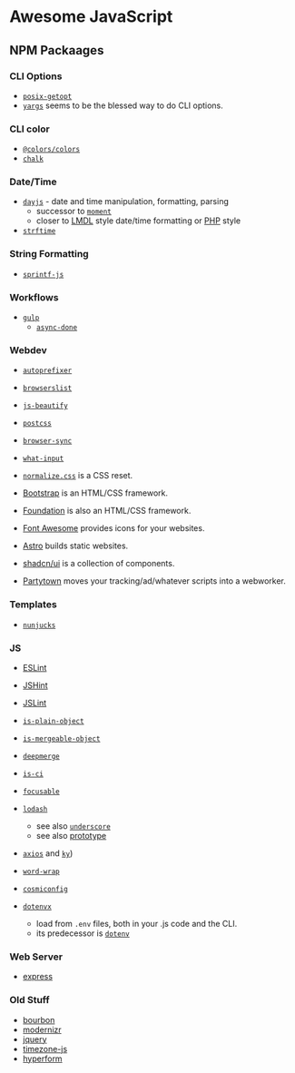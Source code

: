 # Awesome JavaScript

## NPM Packaages

### CLI Options

-   [`posix-getopt`](https://www.npmjs.com/package/posix-getopt) 
-   [`yargs`](https://www.npmjs.com/package/yargs) seems to be the blessed way to do CLI options.

### CLI color

-   [`@colors/colors`](https://www.npmjs.com/package/@colors/colors)
-   [`chalk`](https://www.npmjs.com/package/chalk)

### Date/Time

-   [`dayjs`](https://www.npmjs.com/package/dayjs) - date and time manipulation, formatting, parsing
    -   successor to [`moment`](https://www.npmjs.com/package/moment)
    -   closer to [LMDL](https://unicode.org/reports/tr35/tr35-dates.html) style date/time formatting
        or [PHP](https://www.php.net/manual/en/datetime.format.php) style
-   [`strftime`](https://www.npmjs.com/package/strftime)

### String Formatting

-   [`sprintf-js`](https://www.npmjs.com/package/sprintf-js)

### Workflows

-   [`gulp`](https://www.npmjs.com/package/gulp)
    -   [`async-done`](https://www.npmjs.com/package/async-done)

### Webdev

-   [`autoprefixer`](https://www.npmjs.com/package/autoprefixer)
-   [`browserslist`](https://www.npmjs.com/package/browserslist)
-   [`js-beautify`](https://www.npmjs.com/package/js-beautify)
-   [`postcss`](https://www.npmjs.com/package/postcss)
-   [`browser-sync`](https://www.npmjs.com/package/browser-sync)
-   [`what-input`](https://www.npmjs.com/package/what-input)
-   [`normalize.css`](https://necolas.github.io/normalize.css/) is a CSS reset.

-   [Bootstrap](https://getbootstrap.com) is an HTML/CSS framework.
-   [Foundation](https://get.foundation) is also an HTML/CSS framework.
-   [Font Awesome](https://fontawesome.com) provides icons for your websites.
-   [Astro](https://astro.build/) builds static websites.

-   [shadcn/ui](https://ui.shadcn.com) is a collection of components.

-   [Partytown](https://github.com/BuilderIO/partytown) moves your tracking/ad/whatever scripts into a webworker.

### Templates

-   [`nunjucks`](https://mozilla.github.io/nunjucks/)

### JS

-   [ESLint](https://eslint.org)
-   [JSHint](https://jshint.com)
-   [JSLint](https://www.jslint.com)

-   [`is-plain-object`](https://www.npmjs.com/package/is-plain-object)
-   [`is-mergeable-object`](https://www.npmjs.com/package/is-mergeable-object)
-   [`deepmerge`](https://www.npmjs.com/package/deepmerge)
-   [`is-ci`](https://www.npmjs.com/package/is-ci)
-   [`focusable`](https://www.npmjs.com/package/focusable)
-   [`lodash`](https://www.npmjs.com/package/lodash)
    -   see also [`underscore`](https://www.npmjs.com/package/underscore)
    -   see also [prototype](http://prototypejs.org)
-   [`axios`](https://github.com/axios/axios) and [`ky`](https://www.npmjs.com/package/ky))
-   [`word-wrap`](https://www.npmjs.com/package/word-wrap)
-   [`cosmiconfig`](https://www.npmjs.com/package/cosmiconfig)
-   [`dotenvx`](https://www.npmjs.com/package/dotenvx)
    -   load from `.env` files, both in your .js code and the CLI.
    -   its predecessor is [`dotenv`](https://www.npmjs.com/package/dotenv)

### Web Server

-   [express](https://expressjs.com)

### Old Stuff

-   [bourbon](https://www.bourbon.io)
-   [modernizr](https://modernizr.com)
-   [jquery](https://jquery.com)
-   [timezone-js](https://github.com/mde/timezone-js)
-   [hyperform](https://hyperform.js.org)
